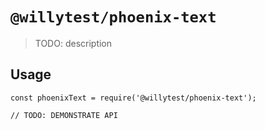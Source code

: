 # `@willytest/phoenix-text`

> TODO: description

## Usage

```
const phoenixText = require('@willytest/phoenix-text');

// TODO: DEMONSTRATE API
```
